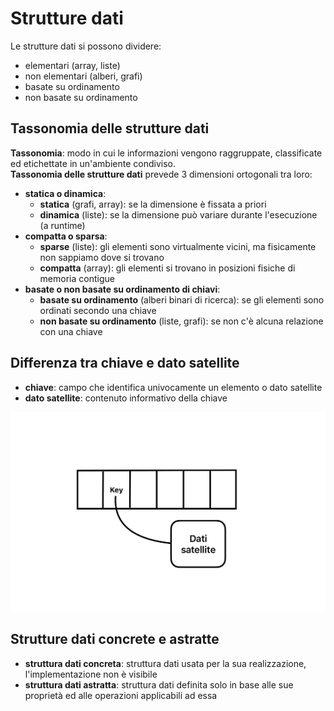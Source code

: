 # Strutture dati
Le strutture dati si possono dividere:
- elementari (array, liste)
- non elementari (alberi, grafi)
- basate su ordinamento
- non basate su ordinamento

## Tassonomia delle strutture dati
**Tassonomia**: modo in cui le informazioni vengono raggruppate, classificate ed etichettate in un'ambiente condiviso.  
**Tassonomia delle strutture dati** prevede 3 dimensioni ortogonali tra loro:
- **statica o dinamica**:
    - **statica** (grafi, array): se la dimensione è fissata a priori
    - **dinamica** (liste): se la dimensione può variare durante l'esecuzione (a runtime)
- **compatta o sparsa**:
    - **sparse** (liste): gli elementi sono virtualmente vicini, ma fisicamente non sappiamo dove si trovano
  - **compatta** (array): gli elementi si trovano in posizioni fisiche di memoria contigue
- **basate o non basate su ordinamento di chiavi**:
    - **basate su ordinamento** (alberi binari di ricerca): se gli elementi sono ordinati secondo una chiave
    - **non basate su ordinamento** (liste, grafi): se non c'è alcuna relazione con una chiave

## Differenza tra chiave e dato satellite
- **chiave**: campo che identifica univocamente un elemento o dato satellite
- **dato satellite**: contenuto informativo della chiave

![alt text](images/05_00.png)

## Strutture dati concrete e astratte
- **struttura dati concreta**: struttura dati usata per la sua realizzazione, l'implementazione non è visibile
- **struttura dati astratta**: struttura dati definita solo in base alle sue proprietà ed alle operazioni applicabili ad essa